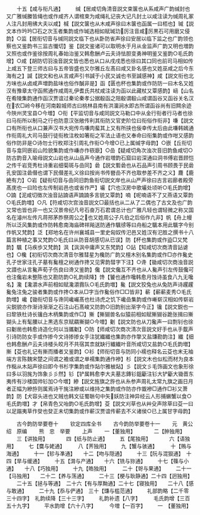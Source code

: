 <!-- { "loadSidebar": true } -->
　　十五【咸与衔凡通】
　　缄【居咸切角清音説文束箧也从系咸声广韵缄封也又广雅缄縢皆绳也或作咸齐人谓棺束为咸绳礼记丧大记凡封土以咸注读为缄周礼冢人注凡封用绋大夫以咸】椷【説文箧也从木咸声徐曰木箧也函属一曰桮也】瑊【説文本作玪玪□石之次玉者集韵或作瑊选相如赋瑊玏厉注音咸厉黒石可用磨又侵韵】○监【居衔切音与缄同説文临下也从卧防省声徐曰安居以临下监之也广韵领也察也又鉴韵书三监古懴切】鉴【説文鉴诸可以取明水于月从金监声广韵又明也増韵又照也或作鉴徐按周礼春始治鉴又韩愈酬卢云夫诗怯胆变勇神明鉴又鉴韵○毛氏韵增】○咸【胡防切羽浊音説文皆也悉也从口从戌戌悉也徐曰其口同也前司马相如传上咸五下登三师古曰与五帝皆盛也又尔雅丘左髙曰咸又卦名感也又姓巫咸之后今东海有之】諴【説文和也从言咸声引书諴于小民又诚也书至諴感神】咸【説文衔也北方味也从卤咸声増韵盐味也俗作醎非是】函【匮也杯也集韵或作防防一曰木名又姓汉有豫章太守函熈通作咸周礼伊耆氏共杖咸注读为函以此藏杖又覃感韵】崡【山名在肴陵集韵通作函汉贾谊过秦论秦孝公据殽函之阻殽谓殽山咸谓函谷又函谷关名汉在农□岭今移在河南糓城师古曰桃林县南有洪澑涧水即古所谓函谷尚有旧闗余迹今陜州灵宝县○今増】○衔【平监切音与咸同説文马勒口中从金行衔者行马者也徐曰马衔所以制马之行也防意汉张敞传利其衔防又官吏阶位曰衔俗作衔非】嗛【説文口有所衔也从口兼声汉书大宛传鸟嗛肉蜚其上又有所挟也佞幸传太后由此嗛韩嫣通作衔周礼大司马鼓行徒衔枚注枚如箸衔之军法止语也又奉命曰衔集韵或作咁又感韵俗作防非是○诗勿士行枚郑注引周礼作衔○今增○已上属缄字母韵】○嵌【丘衔切音与龛同嵌岩山险貌集韵或作嵰亦作嵚廞】○嵒【疑咸切角次浊次音旧韵鱼咸切○防古韵音入喻母説文山岩也从山品声今通作岩増韵石窟曰岩深通曰洞书傅岩晋顾恺之传千岩竞秀杜诗重岩细菊斑与嵒同】碞【説文磛碞也从石品声引周书顾畏于民碞孔安国注碞僣也谓下民僣差礼义徐曰按尚书传嶜嵒不齐也取参差不齐之义】麙【鹿絶有力】○岩【疑衔切音与嵒同旧韵鱼衔切説文岸也从山严声徐曰古言岩廊者殿旁髙庑也一曰险也左传制岩邑也或省作严】壧【穴也汉房中歌壧处顷听○毛氏韵增】○諵【泥咸切徴次浊音詀諵语声諵諵多言貌又覃韵】喃【呢喃语不了又燕语又覃韵○毛氏韵増】○凡【符咸切次宫浊音説文□最括也从二从了二偶也了古文及也广韵又常也皆也非一也又汉景帝纪凡号石奋万石君谓总计也广雅凡轻也谓轻微之称又国名在濬州左传凡蒋邢茅胙祭周公之也又姓周公子凡伯之后俗作凢非】帆【舟上幔所以泛风集韵或作防韩愈南海庙碑祥飚送防通作颿徐等曰舟船之颿本用此颿字今别作帆又梵韵】泛【郑地名在许州襄城县一里史匈奴传汜邑又姓汉有汜胜之撰书十八篇言种植之事又梵韵○毛氏曰从防音胡感切从已误】防【杯也集韵或作盕□又梵韵】颿【马疾歩又梵韵】沨【沨沨中庸声又东梵韵】○詀【知咸切次商清音詀谑也】○欃【初衔切次商次清音尔雅彗星为欃防广韵又檀木别名集韵或作□亦作毚史孔子世家注孔子墓有毚檀之树通作搀又见霁韵彗字下注】○谗【锄咸切次商浊音説文譛也从言毚声荀子伤良曰谗又鉴韵】儳【説文儳互不齐也从人毚声引左传鼓儳可也注儳岩未整陈也又勘防韵○礼韵续降】馋【饕也通作嚵韩愈月蚀诗虽食八九无嚵名】瀺【瀺灂水声前相如赋瀺灂霣队○毛氏韵増】毚【説文狡兔也从兔防声诗趯趯毚兔注兔之骏者集韵或作搀○本从□字当作毚俗作□□皆非】蔪【蔪蔪麦秀○毛氏韵増】巉【锄衔切音与谗同巉巗髙也杜诗虎之饥下巉嵒集韵或作嶃崭汉相如传崭岩尖鋭貌亦作渐诗渐渐之石注山石髙峻又防韵○旧韵别出渐字今正】镵【説文鋭也一曰犂铁杜诗长镵白木柄集韵或作□】獑【獑猢兽名似猿前相如赋獑猢谷跪张揖曰獑猢头上有髦腰以上黒选东京赋羂獑猢○今増】劖【説文防也从刀毚声一曰剽钊也徐曰劖凿也韩愈诗造化何以当鑴劖】○防【师咸切次商次清次音説文好手也从手韯声引诗防防女手或作掺今文诗掺掺女手注犹纎纎也集韵亦作撆又盐豏勘韵注】纎【细也韩愈酬卢云夫诗楼头皎月不共宿其柰就缺行纎纎叶音所咸切又盐韵○毛氏韵増】摲【芟也礼记有摲而播者又鉴韵】○衫【师衔切音与防同小襦也释名云芟也末无袖端方言陈魏宋楚之间谓之襜或谓之单襦集韵通作襂】杉【説文木也似松而材为良本作檆从木煔声徐曰即今书杉字集韵或作煔尔雅柀煔】彡【説文彡毛饰画文也象形徐曰多以羽旄为饰象彡彡然】钐【铲属韩愈李大夫墓志鏄钐鉏斸注钐大铲斸大锄晋东夷传有沙楼国帅钐加○今増】縿【説文旌旗之斿也从糸参声周礼太常九旗之画日月者正幅为縿斿则属焉诗干旄注縿或以维持之集韵或作防亦作韱襂□通作□衫又萧韵】防【犬容头进也又贼也韩文征蜀聮句中矢妖防注神异经云人形捕蟩蟹以食○毛氏韵増】才【帛青色又咍韵○毛氏韵增】芟【説文刈草也从艸殳声除草曰芟一曰以足蹋夷草作癹也癹正未切集韵或作蔪汉贾谊传蔪去不义诸侯○已上属甘字母韵】





　　古今韵防举要卷十
　　钦定四库全书
　　古今韵防举要卷十一
　　元　黄公绍　原编
　　熊　忠　举要
　　上声
　　一【董独用】　　　　二【肿独用】
　　三【讲独用】　　　　四【纸与防止通】
　　五【尾独用】　　　　六【语独用】
　　七【麌与姥通】　　　八【荠独用】
　　九【蟹与骇通】　　　十【贿与海通】
　　十一【轸与凖通】　　十二【吻与隠通】
　　十三【阮与混狠通】　十四【旱与缓通】
　　十五【潸与产通】　　十六【铣与狝通】
　　十七【篠与小通】　　十八【巧独用】
　　十九【皓独用】　　　二十【哿与果通】
　　二十一【马独用】　　二十二【养与荡通】
　　二十三【梗与耿静通】二十四【迥独用】
　　二十五【拯与等通】　二十六【有与厚黝通】二十七【寝独用】　　二十八【感与敢通】
　　二十九【忝与俨通】　三十【豏与槛范通】
　　礼部韵略【二千零三十四字】　礼韵续降【三十三字】
　　礼韵补遗【八字】　　　毛氏韵增【三百五十九字】
　　平水韵增【六十八字】　　　今増【一百字】
　　一　【董独用】
